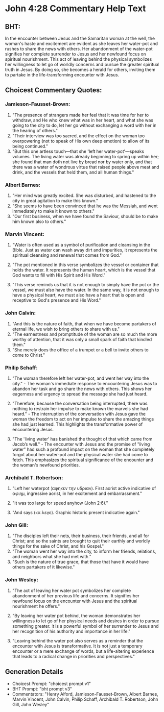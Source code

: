 # John 4:28 Commentary Help Text

## BHT:
In the encounter between Jesus and the Samaritan woman at the well, the woman's haste and excitement are evident as she leaves her water-pot and rushes to share the news with others. Her abandonment of the water-pot signifies her complete surrender to Jesus and her newfound focus on spiritual nourishment. This act of leaving behind the physical symbolizes her willingness to let go of worldly concerns and pursue the greater spiritual truth in Jesus. By doing so, she becomes a herald for others, inviting them to partake in the life-transforming encounter with Jesus.

## Choicest Commentary Quotes:
### Jamieson-Fausset-Brown:
1. "The presence of strangers made her feel that it was time for her to withdraw, and He who knew what was in her heart, and what she was going to the city to do, let her go without exchanging a word with her in the hearing of others." 
2. "Their interview was too sacred, and the effect on the woman too overpowering (not to speak of His own deep emotion) to allow of its being continued."
3. "But this one artless touch—that she 'left her water-pot'—speaks volumes. The living water was already beginning to spring up within her; she found that man doth not live by bread nor by water only, and that there was a water of wondrous virtue that raised people above meat and drink, and the vessels that held them, and all human things."

### Albert Barnes:
1. "Her mind was greatly excited. She was disturbed, and hastened to the city in great agitation to make this known." 
2. "She seems to have been convinced that he was the Messiah, and went immediately to make it known to others." 
3. "Our first business, when we have found the Saviour, should be to make him known also to others."

### Marvin Vincent:
1. "Water is often used as a symbol of purification and cleansing in the Bible. Just as water can wash away dirt and impurities, it represents the spiritual cleansing and renewal that comes from God." 

2. "The pot mentioned in this verse symbolizes the vessel or container that holds the water. It represents the human heart, which is the vessel that God wants to fill with His Spirit and His Word." 

3. "This verse reminds us that it is not enough to simply have the pot or the vessel, we must also have the water. In the same way, it is not enough to have a physical heart, we must also have a heart that is open and receptive to God's presence and His Word."

### John Calvin:
1. "And this is the nature of faith, that when we have become partakers of eternal life, we wish to bring others to share with us."
2. "The earnestness and promptitude of the woman are so much the more worthy of attention, that it was only a small spark of faith that kindled them."
3. "She merely does the office of a trumpet or a bell to invite others to come to Christ."

### Philip Schaff:
1. "The woman therefore left her water-pot, and went her way into the city." - The woman's immediate response to encountering Jesus was to abandon her task and go share the news with others. This shows her eagerness and urgency to spread the message she had just heard.

2. "Therefore, because the conversation being interrupted, there was nothing to restrain her impulse to make known the marvels she had heard." - The interruption of the conversation with Jesus gave the woman the freedom to act on her impulse to share the amazing things she had just learned. This highlights the transformative power of encountering Jesus.

3. "The 'living water' has banished the thought of that which came from Jacob’s well." - The encounter with Jesus and the promise of "living water" had such a profound impact on the woman that she completely forgot about her water-pot and the physical water she had come to fetch. This emphasizes the spiritual significance of the encounter and the woman's newfound priorities.

### Archibald T. Robertson:
1. "Left her waterpot (αφηκεν την υδριαν). First aorist active indicative of αφιημ, ingressive aorist, in her excitement and embarrassment." 

2. "It was too large for speed anyhow (John 2:6)." 

3. "And says (κα λεγε). Graphic historic present indicative again."

### John Gill:
1. "The disciples left their nets, their business, their friends, and all for Christ; and so the saints are brought to quit their earthly and worldly things for the sake of Christ, and his Gospel."
2. "The woman went her way into the city, to inform her friends, relations, and neighbors what she had met with."
3. "Such is the nature of true grace, that those that have it would have others partakers of it likewise."

### John Wesley:
1. "The act of leaving her water pot symbolizes her complete abandonment of her previous life and concerns. It signifies her newfound focus on the encounter with Jesus and the spiritual nourishment he offers."

2. "By leaving her water pot behind, the woman demonstrates her willingness to let go of her physical needs and desires in order to pursue something greater. It is a powerful symbol of her surrender to Jesus and her recognition of his authority and importance in her life."

3. "Leaving behind the water pot also serves as a reminder that the encounter with Jesus is transformative. It is not just a temporary encounter or a mere exchange of words, but a life-altering experience that leads to a radical change in priorities and perspectives."


## Generation Details
- Choicest Prompt: "choicest prompt v1"
- BHT Prompt: "bht prompt v3"
- Commentators: "Henry Alford, Jamieson-Fausset-Brown, Albert Barnes, Marvin Vincent, John Calvin, Philip Schaff, Archibald T. Robertson, John Gill, John Wesley"
